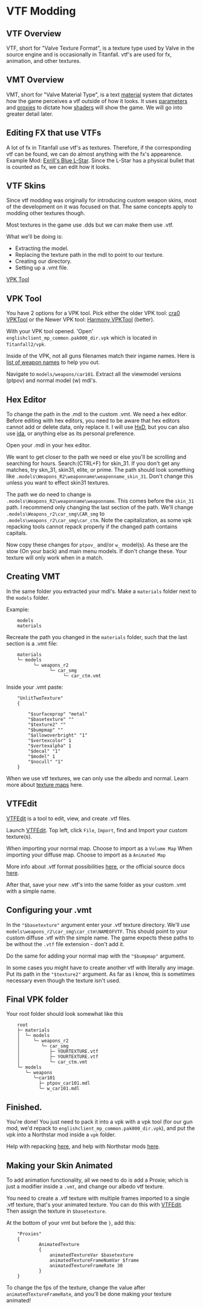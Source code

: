 # VTF Modding

## VTF Overview

VTF, short for "Valve Texture Format", is a texture type used by Valve in the source engine and is occasionally in Titanfall. vtf's are used for fx, animation, and other textures.


## VMT Overview

VMT, short for "Valve Material Type", is a text [material](https://developer.valvesoftware.com/wiki/Material) system that dictates how the game perceives a vtf outside of how it looks. It uses [parameters](https://developer.valvesoftware.com/wiki/Category:List_of_Shader_Parameters) and [proxies](https://developer.valvesoftware.com/wiki/Material_proxies) to dictate how [shaders](https://developer.valvesoftware.com/wiki/Shader) will show the game. We will go into greater detail later.

## Editing FX that use VTFs

A lot of fx in Titanfall use vtf's as textures. Therefore, if the corresponding vtf can be found, we can do almost anything with the fx's appearence.
Example Mod: [Exrill's Blue L-Star](https://northstar.thunderstore.io/package/EXRILL/Exrills_Blue_Lstar/).
Since the L-Star has a physical bullet that is counted as fx, we can edit how it looks.

## VTF Skins

Since vtf modding was originally for introducing custom weapon skins, most of the development on it was focused on that. The same concepts apply to modding other textures though.

Most textures in the game use .dds but we can make them use .vtf.

What we'll be doing is:

- Extracting the model.
- Replacing the texture path in the mdl to point to our texture.
- Creating our directory.
- Setting up a .vmt file.

[VPK Tool](https://github.com/Wanty5883/Titanfall2/blob/master/tools/Titanfall_VPKTool3.4_Portable.zip)

## VPK Tool

You have 2 options for a VPK tool. Pick either the older VPK tool:
[cra0 VPKTool](https://github.com/Wanty5883/Titanfall2/blob/master/tools/Titanfall_VPKTool3.4_Portable.zip)
or the Newer VPK tool: [Harmony VPKTool](https://github.com/harmonytf/HarmonyVPKTool) (better).

With your VPK tool opened. 'Open' `englishclient_mp_common.pak000_dir.vpk` which is located in `Titanfall2/vpk`.

Inside of the VPK, not all guns filenames match their ingame names. Here is [list of weapon names](https://noskill.gitbook.io/titanfall2/documentation/file-location/weapon/weapon-model) to help you out.

Navigate to `models/weapons/car101`. Extract all the viewmodel versions (ptpov) and normal model (w) mdl's.

## Hex Editor

To change the path in the .mdl to the custom .vmt.
We need a hex editor. Before editing with hex editors, you need to be aware that hex editors cannot add or delete data, only replace it. I will use [HxD](https://mh-nexus.de/en/hxd/), but you can also use [ida](https://hex-rays.com/ida-free/), or anything else as its personal preference.

Open your .mdl in your hex editor.

We want to get closer to the path we need or else you'll be scrolling and searching for hours. Search:(CTRL+F) for skin_31. If you don't get any matches, try skn_31, skin31, elite, or prime. The path should look something like `.models\Weapons_R2\weaponname\weaponname_skin_31`.
Don't change this unless you want to effect skin31 textures.

The path we do need to change is `.models\Weapons_R2\weaponname\weaponname`. This comes before the `skin_31` path.
I recommend only changing the last section of the path. We'll change `.models\Weapons_r2\car_smg\CAR_smg` to `.models\weapons_r2\car_smg\car_ctm`. Note the capitalization, as some vpk repacking tools cannot repack properly if the changed path contains capitals.

Now copy these changes for `ptpov_` and/or `w_` model(s). As these are the stow (On your back) and main menu models. If don't change these. Your texture will only work when in a match.

## Creating VMT

In the same folder you extracted your mdl's. Make a `materials` folder next to the `models` folder.

Example:
```
    models
    materials
```

Recreate the path you changed in the `materials` folder, such that the last section is a .vmt file:

```text
    materials
    └─ models
          └─ weapons_r2
                └─ car_smg
                     └─ car_ctm.vmt

```

Inside your .vmt paste:

```
    "UnlitTwoTexture"
    {

        "$surfaceprop" "metal"
        "$basetexture" ""
        "$texture2" ""
        "$bumpmap" ""
        "$allowoverbright" "1"
        "$vertexcolor" 1
        "$vertexalpha" 1
        "$decal" "1"
        "$model" 1
        "$nocull" "1"
    }

```

When we use vtf textures, we can only use the albedo and normal. Learn more about [texture maps](https://retryy.gitbook.io/tf2/wiki/create/texturemaps) here.

## VTFEdit

[VTFEdit](https://nemstools.github.io/pages/VTFLib-Download.html) is a tool to edit, view, and create .vtf files.


Launch [VTFEdit](https://nemstools.github.io/pages/VTFLib-Download.html). Top left, click `File`, `Import`, find and Import your custom texture(s).

When importing your normal map. Choose to import as a `Volume Map`
When importing your diffuse map. Choose to import as a `Animated Map`

More info about .vtf format possibilities [here](https://retryy.gitbook.io/tf2/wiki/create/formats), or the official source docs [here](https://developer.valvesoftware.com/wiki/Valve_Texture_Format).

After that, save your new .vtf's into the same folder as your custom .vmt with a simple name.

## Configuring your .vmt

In the `"$basetexture"` argument enter your .vtf texture directory. We'll use `models\weapons_r2\car_smg\car_ctm\NAMEOFVTF`. This should point to your custom diffuse .vtf with the simple name. The game expects these paths to be without the `.vtf` file extension - don't add it.

Do the same for adding your normal map with the `"$bumpmap"` argument.

In some cases you might have to create another vtf with literally any image. Put its path in the `"$texture2"` argument. As far as i know, this is sometimes necessary even though the texture isn't used.

## Final VPK folder

Your root folder should look somewhat like this

```text
    root
    ├─ materials
    │  └─ models
    │     └─ weapons_r2
    │        └─ car_smg
    │           ├─ YOURTEXTURE.vtf
    │           ├─ YOURTEXTURE.vtf
    │           └─ car_ctm.vmt
    └─ models
       └─ weapons
          └─car101
            ├─ ptpov_car101.mdl
            └─ w_car101.mdl

```

## Finished.

You're done! You just need to pack it into a vpk with a vpk tool (for our gun mod, we'd repack to `englishclient_mp_common.pak000_dir.vpk`), and put the vpk into a Northstar mod inside a `vpk` folder.

Help with repacking [here](https://noskill.gitbook.io/titanfall2/intro/duction/vpk-packpack), and help with Northstar mods [here](https://r2northstar.readthedocs.io/en/latest/guides/gettingstarted.html).

## Making your Skin Animated

To add animation functionality, all we need to do is add a Proxie; which is just a modifier inside a `.vmt`, and change our albedo vtf texture.

You need to create a .vtf texture with multiple frames imported to a single .vtf texture, that's your animated texture. You can do this with [VTFEdit](https://nemstools.github.io/pages/VTFLib-Download.html). Then assign the texture in `$basetexture`.

At the bottom of your vmt but before the `}`, add this:

```text
    "Proxies"
    {
            AnimatedTexture
            {
                animatedTextureVar $basetexture
                animatedTextureFrameNumVar $frame
                animatedTextureFrameRate 30
            }
    }
```


To change the fps of the texture, change the value after `animatedTextureFrameRate`, and you'll be done making your texture animated!
